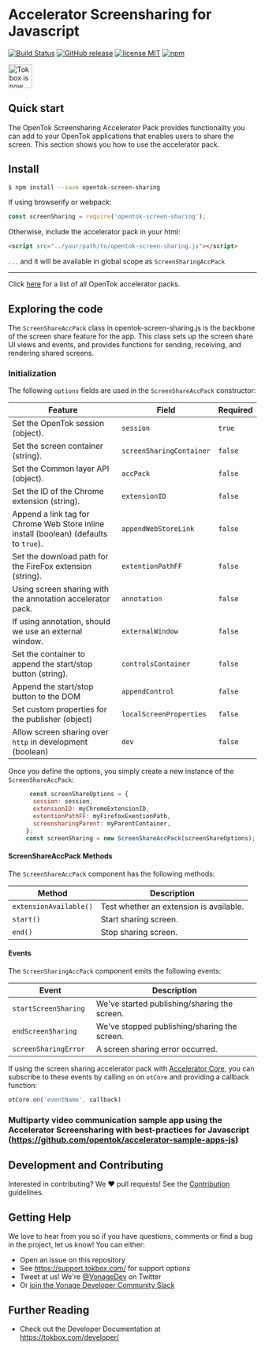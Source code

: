 # Accelerator Screensharing for Javascript

[![Build Status](https://travis-ci.org/opentok/accelerator-screen-sharing-js.svg?branch=main)](https://travis-ci.org/opentok/accelerator-screen-sharing-js)
[![GitHub release](https://img.shields.io/github/release/opentok/accelerator-screen-sharing-js.svg)](./README.md)
[![license MIT](https://img.shields.io/github/license/mashape/apistatus.svg)](./.github/LICENSE)
[![npm](https://img.shields.io/npm/v/opentok-screen-sharing.svg)](https://www.npmjs.com/package/opentok-screen-sharing)

<img src="https://assets.tokbox.com/img/vonage/Vonage_VideoAPI_black.svg" height="48px" alt="Tokbox is now known as Vonage" />

## Quick start

The OpenTok Screensharing Accelerator Pack provides functionality you can add to your OpenTok applications that enables users to share the screen. This section shows you how to use the accelerator pack.

## Install

```bash
$ npm install --save opentok-screen-sharing
```

If using browserify or webpack:

```javascript
const screenSharing = require('opentok-screen-sharing');
```

Otherwise, include the accelerator pack in your html:

```html
<script src="../your/path/to/opentok-screen-sharing.js"></script>
```

 . . . and it will be available in global scope as `ScreenSharingAccPack`

-----------------

Click [here](https://www.npmjs.com/search?q=opentok-acc-pack) for a list of all OpenTok accelerator packs.

## Exploring the code

The `ScreenShareAccPack` class in opentok-screen-sharing.js is the backbone of the screen share feature for the app.
This class sets up the screen share UI views and events, and provides functions for sending, receiving, and rendering shared screens.

### Initialization

The following `options` fields are used in the `ScreenShareAccPack` constructor:<br/>

 | Feature                                                                               | Field                    | Required |
 | ------------------------------------------------------------------------------------- | ------------------------ | -------- |
 | Set the OpenTok session  (object).                                                    | `session`                | `true`   |
 | Set the screen container (string).                                                    | `screenSharingContainer` | `false`  |
 | Set the Common layer API (object).                                                    | `accPack`                | `false`  |
 | Set the ID of the Chrome extension (string).                                          | `extensionID`            | `false`  |
 | Append a link tag for Chrome Web Store inline install (boolean) (defaults to `true`). | `appendWebStoreLink`     | `false`  |
 | Set the download path for the FireFox extension (string).                             | `extentionPathFF`        | `false`  |
 | Using screen sharing with the annotation accelerator pack.                            | `annotation`             | `false`  |
 | If using annotation, should we use an external window.                                | `externalWindow`         | `false`  |
 | Set the container to append the start/stop button (string).                           | `controlsContainer`      | `false`  |
 | Append the start/stop button to the DOM                                               | `appendControl`          | `false`  |
 | Set custom properties for the publisher (object)                                      | `localScreenProperties`  | `false`  |
 | Allow screen sharing over `http` in development (boolean)                             | `dev`                    | `false`  |

Once you define the options, you simply create a new instance of the  `ScreenShareAccPack`:

```javascript
      const screenShareOptions = {
       session: session,
       extensionID: myChromeExtensionID,
       extentionPathFF: myFirefoxExentionPath,
       screensharingParent: myParentContainer,
     };
     const screenSharing = new ScreenShareAccPack(screenShareOptions);
```

#### ScreenShareAccPack Methods

The `ScreenShareAccPack` component has the following methods:

| Method                 | Description                             |
| ---------------------- | --------------------------------------- |
| `extensionAvailable()` | Test whether an extension is available. |
| `start()`              | Start sharing screen.                   |
| `end()`                | Stop sharing screen.                    |

#### Events

The `ScreenSharingAccPack` component emits the following events:

 | Event                 | Description                                  |
 | --------------------- | -------------------------------------------- |
 | `startScreenSharing ` | We've started publishing/sharing the screen. |
 | `endScreenSharing `   | We've stopped publishing/sharing the screen. |
 | `screenSharingError ` | A screen sharing error occurred.             |

If using the screen sharing accelerator pack with [Accelerator Core](https://github.com/opentok/accelerator-core-js), you can subscribe to these events by calling `on` on  `otCore` and providing a callback function:

```javascript
otCore.on('eventName', callback)
```

### Multiparty video communication sample app using the Accelerator Screensharing with best-practices for Javascript (https://github.com/opentok/accelerator-sample-apps-js)

## Development and Contributing

Interested in contributing? We :heart: pull requests! See the [Contribution](CONTRIBUTING.md) guidelines.

## Getting Help

We love to hear from you so if you have questions, comments or find a bug in the project, let us know! You can either:

- Open an issue on this repository
- See <https://support.tokbox.com/> for support options
- Tweet at us! We're [@VonageDev](https://twitter.com/VonageDev) on Twitter
- Or [join the Vonage Developer Community Slack](https://developer.nexmo.com/community/slack)

## Further Reading

- Check out the Developer Documentation at <https://tokbox.com/developer/>
